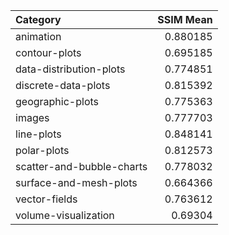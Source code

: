 | Category                  |   SSIM Mean |
|:--------------------------|------------:|
| animation                 |    0.880185 |
| contour-plots             |    0.695185 |
| data-distribution-plots   |    0.774851 |
| discrete-data-plots       |    0.815392 |
| geographic-plots          |    0.775363 |
| images                    |    0.777703 |
| line-plots                |    0.848141 |
| polar-plots               |    0.812573 |
| scatter-and-bubble-charts |    0.778032 |
| surface-and-mesh-plots    |    0.664366 |
| vector-fields             |    0.763612 |
| volume-visualization      |    0.69304  |
